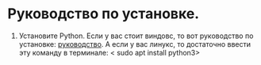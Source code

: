 # Руководство по установке.
1. Установите Python. Если у вас стоит виндовс, то вот руководство по установке: [руководство](https://tutorial.djangogirls.org/ru/python_installation/).
А если у вас линукс, то достаточно ввести эту команду в терминале:
< sudo apt install python3>
